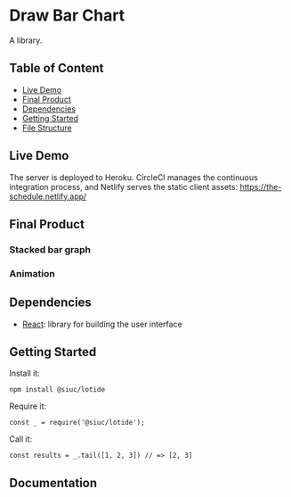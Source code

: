 # Draw Bar Chart

A library.

## Table of Content

- [Live Demo](#live-demo)
- [Final Product](#final-product)
- [Dependencies](#dependencies)
- [Getting Started](#getting-started)
- [File Structure](#file-structure)

## Live Demo

The server is deployed to Heroku. CircleCI manages the continuous integration process, and Netlify serves the static client assets:
https://the-schedule.netlify.app/

## Final Product

### Stacked bar graph

### Animation

## Dependencies

- [React](https://reactjs.org/): library for building the user interface

## Getting Started

Install it:

`npm install @siuc/lotide`

Require it:

`const _ = require('@siuc/lotide');`

Call it:

`const results = _.tail([1, 2, 3]) // => [2, 3]`

## Documentation
